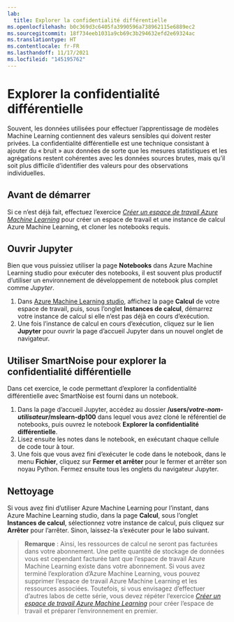 ```yaml
---
lab:
  title: Explorer la confidentialité différentielle
ms.openlocfilehash: b0c369d3c6405fa3990596a738962115e6889ec2
ms.sourcegitcommit: 18f734eeb1031a9cb69c3b294632efd2e69324ac
ms.translationtype: HT
ms.contentlocale: fr-FR
ms.lasthandoff: 11/17/2021
ms.locfileid: "145195762"
---
```

# <a name="explore-differential-privacy"></a>Explorer la confidentialité différentielle

Souvent, les données utilisées pour effectuer l’apprentissage de modèles Machine Learning contiennent des valeurs sensibles qui doivent rester privées. La confidentialité différentielle est une technique consistant à ajouter du « bruit » aux données de sorte que les mesures statistiques et les agrégations restent cohérentes avec les données sources brutes, mais qu’il soit plus difficile d’identifier des valeurs pour des observations individuelles.

## <a name="before-you-start"></a>Avant de démarrer

Si ce n’est déjà fait, effectuez l’exercice *[Créer un espace de travail Azure Machine Learning](01-create-a-workspace.md)* pour créer un espace de travail et une instance de calcul Azure Machine Learning, et cloner les notebooks requis.

## <a name="open-jupyter"></a>Ouvrir Jupyter

Bien que vous puissiez utiliser la page **Notebooks** dans Azure Machine Learning studio pour exécuter des notebooks, il est souvent plus productif d’utiliser un environnement de développement de notebook plus complet comme *Jupyter*.

1. Dans [Azure Machine Learning studio](https://ml.azure.com), affichez la page **Calcul** de votre espace de travail, puis, sous l’onglet **Instances de calcul**, démarrez votre instance de calcul si elle n’est pas déjà en cours d’exécution.
2. Une fois l’instance de calcul en cours d’exécution, cliquez sur le lien **Jupyter** pour ouvrir la page d’accueil Jupyter dans un nouvel onglet de navigateur.

## <a name="use-smartnoise-to-explore-differential-privacy"></a>Utiliser SmartNoise pour explorer la confidentialité différentielle

Dans cet exercice, le code permettant d’explorer la confidentialité différentielle avec SmartNoise est fourni dans un notebook.

1. Dans la page d’accueil Jupyter, accédez au dossier **/users/*votre-nom-utilisateur*/mslearn-dp100** dans lequel vous avez cloné le référentiel de notebooks, puis ouvrez le notebook **Explorer la confidentialité différentielle**.
2. Lisez ensuite les notes dans le notebook, en exécutant chaque cellule de code tour à tour.
3. Une fois que vous avez fini d’exécuter le code dans le notebook, dans le menu **Fichier**, cliquez sur **Fermer et arrêter** pour le fermer et arrêter son noyau Python. Fermez ensuite tous les onglets du navigateur Jupyter.

## <a name="clean-up"></a>Nettoyage

Si vous avez fini d’utiliser Azure Machine Learning pour l’instant, dans Azure Machine Learning studio, dans la page **Calcul**, sous l’onglet **Instances de calcul**, sélectionnez votre instance de calcul, puis cliquez sur **Arrêter** pour l’arrêter. Sinon, laissez-la s’exécuter pour le labo suivant.

> **Remarque** : Ainsi, les ressources de calcul ne seront pas facturées dans votre abonnement. Une petite quantité de stockage de données vous est cependant facturée tant que l’espace de travail Azure Machine Learning existe dans votre abonnement. Si vous avez terminé l’exploration d’Azure Machine Learning, vous pouvez supprimer l’espace de travail Azure Machine Learning et les ressources associées. Toutefois, si vous envisagez d’effectuer d’autres labos de cette série, vous devez répéter l’exercice *[Créer un espace de travail Azure Machine Learning](01-create-a-workspace.md)* pour créer l’espace de travail et préparer l’environnement en premier.